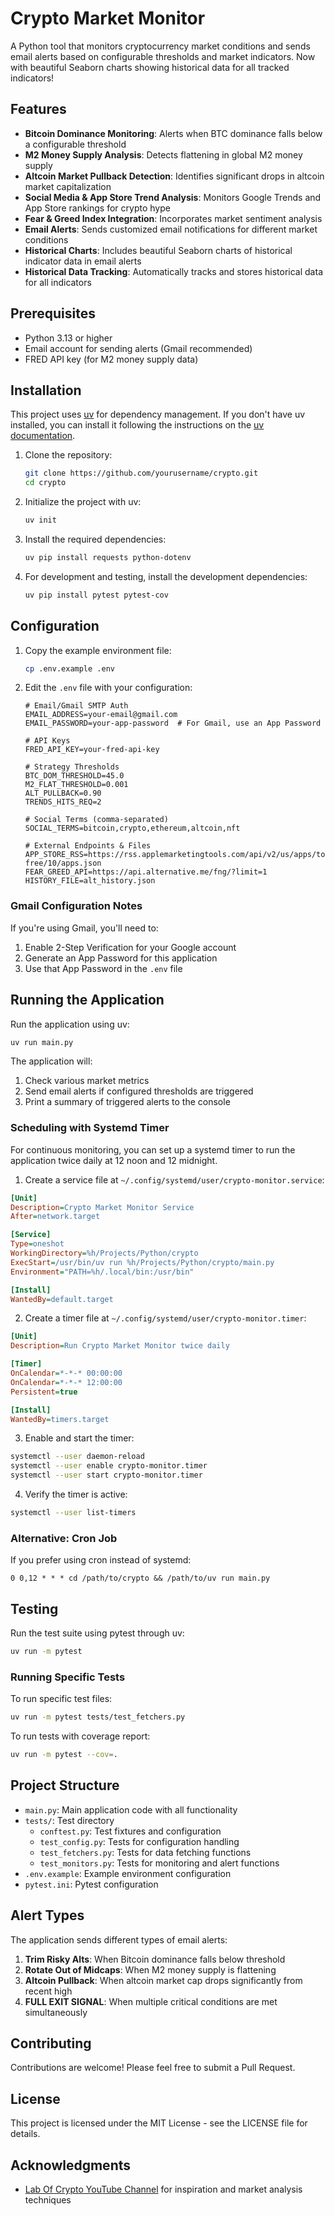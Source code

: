# Crypto Market Monitor

A Python tool that monitors cryptocurrency market conditions and sends email alerts based on configurable thresholds and market indicators. Now with beautiful Seaborn charts showing historical data for all tracked indicators!

## Features

- **Bitcoin Dominance Monitoring**: Alerts when BTC dominance falls below a configurable threshold
- **M2 Money Supply Analysis**: Detects flattening in global M2 money supply
- **Altcoin Market Pullback Detection**: Identifies significant drops in altcoin market capitalization
- **Social Media & App Store Trend Analysis**: Monitors Google Trends and App Store rankings for crypto hype
- **Fear & Greed Index Integration**: Incorporates market sentiment analysis
- **Email Alerts**: Sends customized email notifications for different market conditions
- **Historical Charts**: Includes beautiful Seaborn charts of historical indicator data in email alerts
- **Historical Data Tracking**: Automatically tracks and stores historical data for all indicators

## Prerequisites

- Python 3.13 or higher
- Email account for sending alerts (Gmail recommended)
- FRED API key (for M2 money supply data)

## Installation

This project uses [uv](https://github.com/astral-sh/uv) for dependency management. If you don't have uv installed, you can install it following the instructions on the [uv documentation](https://github.com/astral-sh/uv).

1. Clone the repository:

   ```bash
   git clone https://github.com/yourusername/crypto.git
   cd crypto
   ```

2. Initialize the project with uv:

   ```bash
   uv init
   ```

3. Install the required dependencies:

   ```bash
   uv pip install requests python-dotenv
   ```

4. For development and testing, install the development dependencies:
   ```bash
   uv pip install pytest pytest-cov
   ```

## Configuration

1. Copy the example environment file:

   ```bash
   cp .env.example .env
   ```

2. Edit the `.env` file with your configuration:

   ```
   # Email/Gmail SMTP Auth
   EMAIL_ADDRESS=your-email@gmail.com
   EMAIL_PASSWORD=your-app-password  # For Gmail, use an App Password

   # API Keys
   FRED_API_KEY=your-fred-api-key

   # Strategy Thresholds
   BTC_DOM_THRESHOLD=45.0
   M2_FLAT_THRESHOLD=0.001
   ALT_PULLBACK=0.90
   TRENDS_HITS_REQ=2

   # Social Terms (comma-separated)
   SOCIAL_TERMS=bitcoin,crypto,ethereum,altcoin,nft

   # External Endpoints & Files
   APP_STORE_RSS=https://rss.applemarketingtools.com/api/v2/us/apps/top-free/10/apps.json
   FEAR_GREED_API=https://api.alternative.me/fng/?limit=1
   HISTORY_FILE=alt_history.json
   ```

### Gmail Configuration Notes

If you're using Gmail, you'll need to:

1. Enable 2-Step Verification for your Google account
2. Generate an App Password for this application
3. Use that App Password in the `.env` file

## Running the Application

Run the application using uv:

```bash
uv run main.py
```

The application will:

1. Check various market metrics
2. Send email alerts if configured thresholds are triggered
3. Print a summary of triggered alerts to the console

### Scheduling with Systemd Timer

For continuous monitoring, you can set up a systemd timer to run the application twice daily at 12 noon and 12 midnight.

1. Create a service file at `~/.config/systemd/user/crypto-monitor.service`:

```ini
[Unit]
Description=Crypto Market Monitor Service
After=network.target

[Service]
Type=oneshot
WorkingDirectory=%h/Projects/Python/crypto
ExecStart=/usr/bin/uv run %h/Projects/Python/crypto/main.py
Environment="PATH=%h/.local/bin:/usr/bin"

[Install]
WantedBy=default.target
```

2. Create a timer file at `~/.config/systemd/user/crypto-monitor.timer`:

```ini
[Unit]
Description=Run Crypto Market Monitor twice daily

[Timer]
OnCalendar=*-*-* 00:00:00
OnCalendar=*-*-* 12:00:00
Persistent=true

[Install]
WantedBy=timers.target
```

3. Enable and start the timer:

```bash
systemctl --user daemon-reload
systemctl --user enable crypto-monitor.timer
systemctl --user start crypto-monitor.timer
```

4. Verify the timer is active:

```bash
systemctl --user list-timers
```

### Alternative: Cron Job

If you prefer using cron instead of systemd:

```
0 0,12 * * * cd /path/to/crypto && /path/to/uv run main.py
```

## Testing

Run the test suite using pytest through uv:

```bash
uv run -m pytest
```

### Running Specific Tests

To run specific test files:

```bash
uv run -m pytest tests/test_fetchers.py
```

To run tests with coverage report:

```bash
uv run -m pytest --cov=.
```

## Project Structure

- `main.py`: Main application code with all functionality
- `tests/`: Test directory
  - `conftest.py`: Test fixtures and configuration
  - `test_config.py`: Tests for configuration handling
  - `test_fetchers.py`: Tests for data fetching functions
  - `test_monitors.py`: Tests for monitoring and alert functions
- `.env.example`: Example environment configuration
- `pytest.ini`: Pytest configuration

## Alert Types

The application sends different types of email alerts:

1. **Trim Risky Alts**: When Bitcoin dominance falls below threshold
2. **Rotate Out of Midcaps**: When M2 money supply is flattening
3. **Altcoin Pullback**: When altcoin market cap drops significantly from recent high
4. **FULL EXIT SIGNAL**: When multiple critical conditions are met simultaneously

## Contributing

Contributions are welcome! Please feel free to submit a Pull Request.

## License

This project is licensed under the MIT License - see the LICENSE file for details.

## Acknowledgments

- [Lab Of Crypto YouTube Channel](https://www.youtube.com/watch?v=xz2WfAcurGg) for inspiration and market analysis techniques

